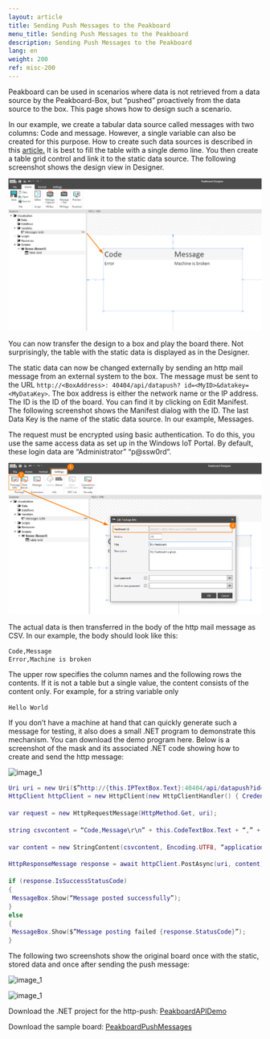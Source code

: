 ```yaml
---
layout: article
title: Sending Push Messages to the Peakboard
menu_title: Sending Push Messages to the Peakboard
description: Sending Push Messages to the Peakboard
lang: en
weight: 200
ref: misc-200
---
```


Peakboard can be used in scenarios where data is not retrieved from a data source by the Peakboard-Box, but “pushed” proactively from the data source to the box. This page shows how to design such a scenario.

In our example, we create a tabular data source called messages with two columns: Code and message. However, a single variable can also be created for this purpose. How to create such data sources is described in this [article.](/data_sources/01-en-variables.html) It is best to fill the table with a single demo line. You then create a table grid control and link it to the static data source. The following screenshot shows the design view in Designer.


![image_1](/assets/images/misc/push/MiscPushMessage01.png)

You can now transfer the design to a box and play the board there. Not surprisingly, the table with the static data is displayed as in the Designer.

The static data can now be changed externally by sending an http mail message from an external system to the box. The message must be sent to the URL `http://<BoxAddress>: 40404/api/datapush? id=<MyID>&datakey=<MyDataKey>`. The box address is either the network name or the IP address. The ID is the ID of the board. You can find it by clicking on Edit Manifest. The following screenshot shows the Manifest dialog with the ID. The last Data Key is the name of the static data source. In our example, Messages.

The request must be encrypted using basic authentication. To do this, you use the same access data as set up in the Windows IoT Portal. By default, these login data are “Administrator” “p@ssw0rd”.

![image_1](/assets/images/misc/push/MiscPushMessage02.png)

The actual data is then transferred in the body of the http mail message as CSV. In our example, the body should look like this:

```
Code,Message
Error,Machine is broken
```

The upper row specifies the column names and the following rows the contents. If it is not a table but a single value, the content consists of the content only. For example, for a string variable only

`Hello World`

If you don’t have a machine at hand that can quickly generate such a message for testing, it also does a small .NET program to demonstrate this mechanism. You can download the demo program here. Below is a screenshot of the mask and its associated .NET code showing how to create and send the http message:

![image_1](/assets/images/misc/push/MiscPushMessage03.png)

 ```Lua
Uri uri = new Uri($”http://{this.IPTextBox.Text}:40404/api/datapush?id={this.IdTextBox.Text}&datakey=messages”);
HttpClient httpClient = new HttpClient(new HttpClientHandler() { Credentials = new NetworkCredential(this.UserTextBox.Text, this.PasswordTextBox.Password) });

var request = new HttpRequestMessage(HttpMethod.Get, uri);

string csvcontent = “Code,Message\r\n” + this.CodeTextBox.Text + “,” + this.MessageTextBox.Text;

var content = new StringContent(csvcontent, Encoding.UTF8, “application/csv”);

HttpResponseMessage response = await httpClient.PostAsync(uri, content);

if (response.IsSuccessStatusCode)
{
  MessageBox.Show(“Message posted successfully”);
}
else
{
  MessageBox.Show($”Message posting failed {response.StatusCode}”);
}

```
The following two screenshots show the original board once with the static, stored data and once after sending the push message:

![image_1](/assets/images/misc/push/MiscPushMessage04.jpg)

![image_1](/assets/images/misc/push/MiscPushMessage05.jpg)

Download the .NET project for the http-push:
[PeakboardAPIDemo](https://github.com/Peakboard/CoolStuff/raw/master/Help%20Files/Push%20Messages/PeakboardAPIDemo.zip)

Download the sample board:
[PeakboardPushMessages](https://github.com/Peakboard/CoolStuff/raw/master/Help%20Files/Push%20Messages/PeakboardPushMessages.pbmx)
